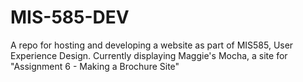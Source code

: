 # MIS-585-DEV
A repo for hosting and developing a website as part of MIS585, User Experience Design.
Currently displaying Maggie's Mocha, a site for "Assignment 6 - Making a Brochure Site"